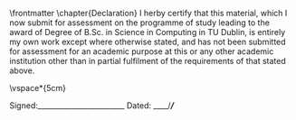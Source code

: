 \frontmatter 
\chapter{Declaration}
 I herby certify that this material, which I now submit for assessment on the programme of study leading to the award of
 Degree of B.Sc. in Science in Computing
 in TU Dublin, is entirely my own work except where otherwise stated, and has not been submitted for assessment for an academic purpose at this or any other academic institution other than in partial fulfilment of the requirements of that stated above.

<!-- use LaTeX to add some vertical space -->

\vspace*{5cm}


 Signed:________________________		Dated: ____/_____/_____
